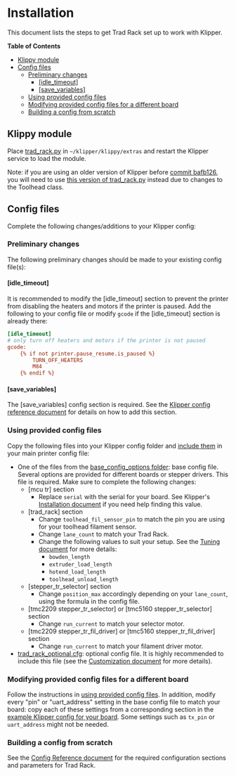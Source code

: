 # Installation

This document lists the steps to get Trad Rack set up to work with
Klipper.

**Table of Contents**
- [Klippy module](#klippy-module)
- [Config files](#config-files)
  - [Preliminary changes](#preliminary-changes)
    - [\[idle\_timeout\]](#idle_timeout)
    - [\[save\_variables\]](#save_variables)
  - [Using provided config files](#using-provided-config-files)
  - [Modifying provided config files for a different board](#modifying-provided-config-files-for-a-different-board)
  - [Building a config from scratch](#building-a-config-from-scratch)

## Klippy module

Place [trad_rack.py](/Klipper_Stuff/klippy_module/trad_rack.py)
in `~/klipper/klippy/extras` and restart the Klipper service to load
the module.

Note: if you are using an older version of Klipper before
[commit bafb126](https://github.com/Klipper3d/klipper/commit/bafb126abd77edd0cb2e5ae3b5d99ff83272594c), you will need to use
[this version of trad_rack.py](https://github.com/Annex-Engineering-Trad-Rack-Test/TradRack_Beta/blob/pre_toolhead_changes/Klipper_Stuff/klippy_module/trad_rack.py)
instead due to changes to the Toolhead class.

## Config files

Complete the following changes/additions to your Klipper config:

### Preliminary changes

The following preliminary changes should be made to your existing
config file(s):

#### [idle_timeout]

It is recommended to modify the [idle_timeout] section to prevent
the printer from disabling the heaters and motors if the printer is
paused. Add the following to your config file or modify `gcode` if the
[idle_timeout] section is already there:

```ini
[idle_timeout]
# only turn off heaters and motors if the printer is not paused
gcode:
    {% if not printer.pause_resume.is_paused %}
        TURN_OFF_HEATERS
        M84
    {% endif %}
```

#### [save_variables]

The [save_variables] config section is required. 
See the [Klipper config reference document](https://www.klipper3d.org/Config_Reference.html#save_variables) for details on how to add this section.

### Using provided config files

Copy the following files into your Klipper config folder and
[include them](https://www.klipper3d.org/Config_Reference.html#include)
in your main printer config file:

- One of the files from the
  [base_config_options folder](/Klipper_Stuff/klipper_config/base_config_options/):
  base config file. Several options are provided for different boards
  or stepper drivers. This file is required. Make sure to complete the
  following changes:
  - [mcu tr] section
    - Replace `serial` with the serial for your board.
      See Klipper's 
      [Installation document](https://www.klipper3d.org/Installation.html)
      if you need help finding this value.
  - [trad_rack] section
    - Change `toolhead_fil_sensor_pin` to match the pin you are using
    for your toolhead filament sensor.
    - Change `lane_count` to match your Trad Rack.
    - Change the following values to suit your setup. See the 
      [Tuning document](/docs/Tuning.md) for more details:
        - `bowden_length`
        - `extruder_load_length`
        - `hotend_load_length`
        - `toolhead_unload_length`
  - [stepper_tr_selector] section
    - Change `position_max` accordingly depending on your 
      `lane_count`, using the formula in the config file.
  - [tmc2209 stepper_tr_selector] or [tmc5160 stepper_tr_selector]
    section
    - Change `run_current` to match your selector motor.
  - [tmc2209 stepper_tr_fil_driver] or [tmc5160 stepper_tr_fil_driver]
    section
    - Change `run_current` to match your filament driver motor.
- [trad_rack_optional.cfg](/Klipper_Stuff/klipper_config/trad_rack_optional.cfg):
  optional config file. It is highly recommended to include this file
  (see the [Customization document](Customization.md) for more
  details).

### Modifying provided config files for a different board

Follow the instructions in
[using provided config files](#using-provided-config-files). In
addition, modify every "pin" or "uart_address" setting in
the base config file to match your board: copy each of these settings
from a corresponding section in the
[example Klipper config for your board](https://github.com/Klipper3d/klipper/tree/master/config). Some settings such as `tx_pin` or `uart_address` might
not be needed.

### Building a config from scratch

See the [Config Reference document](Config_Reference.md) for the
required configuration sections and parameters for Trad Rack.
